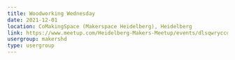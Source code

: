 ```yaml
---
title: Woodworking Wednesday
date: 2021-12-01
location: CoMakingSpace (Makerspace Heidelberg), Heidelberg
link: https://www.meetup.com/Heidelberg-Makers-Meetup/events/dlsqwryccqbcb/
usergroup: makershd
type: usergroup
---
```


